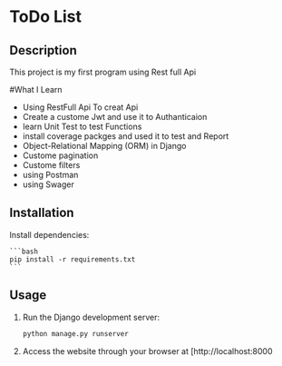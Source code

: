 # ToDo List

## Description

This project is my first program using Rest full Api 


#What I Learn 
- Using RestFull Api To creat Api 
- Create a custome Jwt and use it to Authanticaion 
- learn Unit Test to test Functions
- install coverage packges and used it to test and Report 
- Object-Relational Mapping (ORM) in Django
- Custome pagination
- Custome filters
- using Postman
- using Swager
## Installation



 Install dependencies:

    ```bash
    pip install -r requirements.txt
    ```

## Usage

1. Run the Django development server:

    ```bash
    python manage.py runserver
    ```

2. Access the website through your browser at [http://localhost:8000
